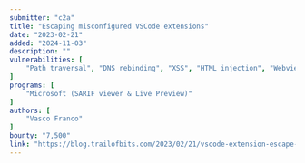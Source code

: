 ```yaml
---
submitter: "c2a"
title: "Escaping misconfigured VSCode extensions"
date: "2023-02-21"
added: "2024-11-03"
description: ""
vulnerabilities: [
    "Path traversal", "DNS rebinding", "XSS", "HTML injection", "Webview", "CSP bypass"
]
programs: [
    "Microsoft (SARIF viewer & Live Preview)"
]
authors: [
    "Vasco Franco"
]
bounty: "7,500"
link: "https://blog.trailofbits.com/2023/02/21/vscode-extension-escape-vulnerability/"
---
```




